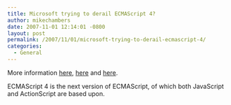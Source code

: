 ```yaml
---
title: Microsoft trying to derail ECMAScript 4?
author: mikechambers
date: 2007-11-01 12:14:01 -0800
layout: post
permalink: /2007/11/01/microsoft-trying-to-derail-ecmascript-4/
categories:
  - General
---
```



More information [here][1], [here][2] and [here][3].

ECMAScript 4 is the next version of ECMAScript, of which both JavaScript and ActionScript are based upon.

 [1]: http://ajaxian.com/archives/ecmascript-edition-4-brendan-speaks-out
 [2]: http://weblogs.mozillazine.org/roadmap/archives/2007/10/open_letter_to_chris_wilson.html
 [3]: http://ajaxian.com/archives/the-future-of-ecmascript-3-is-4